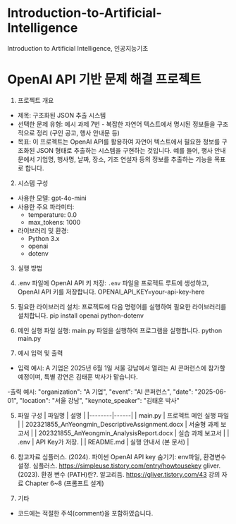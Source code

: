 # Introduction-to-Artificial-Intelligence
Introduction to Artificial Intelligence, 인공지능기초

# OpenAI API 기반 문제 해결 프로젝트

1. 프로젝트 개요
- 제목: 구조화된 JSON 추출 시스템
- 선택한 문제 유형: 예시 과제 7번 - 복잡한 자연어 텍스트에서 명시된 정보들을 구조적으로 정리 (구인 공고, 행사 안내문 등)
- 목표: 이 프로젝트는 OpenAI API를 활용하여 자연어 텍스트에서 필요한 정보를 구조화된 JSON 형태로 추출하는 시스템을 구현하는 것입니다. 예를 들어, 행사 안내문에서 기업명, 행사명, 날짜, 장소, 기조 연설자 등의 정보를 추출하는 기능을 목표로 합니다.

2. 시스템 구성
- 사용한 모델: gpt-4o-mini
- 사용한 주요 파라미터:
  - temperature: 0.0
  - max_tokens: 1000
- 라이브러리 및 환경:
  - Python 3.x
  - openai
  - dotenv

3. 실행 방법

1. .env 파일에 OpenAI API 키 저장:
   `.env` 파일을 프로젝트 루트에 생성하고, OpenAI API 키를 저장합니다.
OPENAI_API_KEY=your-api-key-here

2. 필요한 라이브러리 설치:
프로젝트에 다음 명령어를 실행하여 필요한 라이브러리를 설치합니다.
pip install openai python-dotenv

3. 메인 실행 파일 실행: main.py 파일을 실행하여 프로그램을 실행합니다.
python main.py

4. 예시 입력 및 출력
- 입력 예시:
A 기업은 2025년 6월 1일 서울 강남에서 열리는 AI 콘퍼런스에 참가할 예정이며, 특별 강연은 김태훈 박사가 맡습니다.

-출력 예시:
"organization": "A 기업",
    "event": "AI 콘퍼런스",
    "date": "2025-06-01",
    "location": "서울 강남",
    "keynote_speaker": "김태훈 박사"

5. 파일 구성
  | 파일명 | 설명 |
|--------|------|
| main.py | 프로젝트 메인 실행 파일 |
| 202321855_AnYeongmin_DescriptiveAssignment.docx | 서술형 과제 보고서 |
| 202321855_AnYeongmin_AnalysisReport.docx | 실습 과제 보고서 |
| .env | API Key가 저장. |
| README.md | 실행 안내서 (본 문서) |

6. 참고자료
심플러스. (2024). 파이썬 OpenAI API key 숨기기: env파일, 환경변수 설정. 심플러스. https://simpleuse.tistory.com/entry/howtousekey
gliver. (2023). 환경 변수 (PATH)란?. 알고리듬. https://gliver.tistory.com/43
강의 자료 Chapter 6~8 (프롬프트 설계)

8. 기타
- 코드에는 적절한 주석(comment)을 포함하였습니다.
